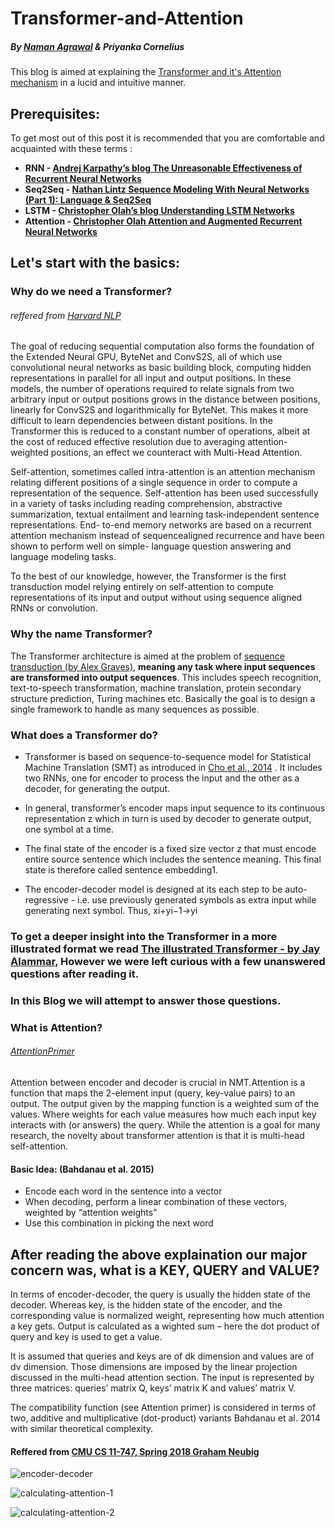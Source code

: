 # Transformer-and-Attention
##### **By [Naman Agrawal](https://github.com/agrawalnaman) & Priyanka Cornelius**

This blog is aimed at explaining the [Transformer and it's Attention mechanism](https://arxiv.org/abs/1706.03762) in a lucid and intuitive manner.
## Prerequisites:
To get most out of this post it is recommended that you are comfortable and acquainted with these terms :

+ **RNN - [Andrej Karpathy’s blog The Unreasonable Effectiveness of Recurrent Neural Networks ](http://karpathy.github.io/2015/05/21/rnn-effectiveness/)**
+ **Seq2Seq - [Nathan Lintz Sequence Modeling With Neural Networks (Part 1): Language & Seq2Seq ](https://indico.io/blog/sequence-modeling-neuralnets-part1/)**
+ **LSTM - [Christopher Olah’s blog Understanding LSTM Networks](http://colah.github.io/posts/2015-08-Understanding-LSTMs/)** 
+ **Attention - [Christopher Olah Attention and Augmented Recurrent Neural Networks](https://distill.pub/2016/augmented-rnns/#attentional-interfaces)** 

## Let's start with the basics:
### Why do we need a Transformer?
###### reffered from [Harvard NLP](http://nlp.seas.harvard.edu/2018/04/03/attention.html)
The goal of reducing sequential computation also forms the foundation of the Extended Neural GPU, ByteNet and ConvS2S, all of which use convolutional neural networks as basic building block, computing hidden representations in parallel for all input and output positions. In these models, the number of operations required to relate signals from two arbitrary input or output positions grows in the distance between positions, linearly for ConvS2S and logarithmically for ByteNet. This makes it more difficult to learn dependencies between distant positions. In the Transformer this is reduced to a constant number of operations, albeit at the cost of reduced effective resolution due to averaging attention-weighted positions, an effect we counteract with Multi-Head Attention.

Self-attention, sometimes called intra-attention is an attention mechanism relating different positions of a single sequence in order to compute a representation of the sequence. Self-attention has been used successfully in a variety of tasks including reading comprehension, abstractive summarization, textual entailment and learning task-independent sentence representations. End- to-end memory networks are based on a recurrent attention mechanism instead of sequencealigned recurrence and have been shown to perform well on simple- language question answering and language modeling tasks.

To the best of our knowledge, however, the Transformer is the first transduction model relying entirely on self-attention to compute representations of its input and output without using sequence aligned RNNs or convolution.

### Why the name Transformer?
The Transformer architecture is aimed at the problem of [sequence transduction (by Alex Graves)](https://arxiv.org/abs/1211.3711), **meaning any task where input sequences are transformed into output sequences**. This includes speech recognition, text-to-speech transformation, machine translation, protein secondary structure prediction, Turing machines etc. Basically the goal is to design a single framework to handle as many sequences as possible.
### What does a Transformer do?
+ Transformer is based on sequence-to-sequence model for Statistical Machine Translation (SMT) as introduced in [Cho et al., 2014](https://arxiv.org/abs/1406.1078) . It includes two RNNs, one for encoder to process the input and the other as a decoder, for generating the output.

+ In general, transformer’s encoder maps input sequence to its continuous representation z which in turn is used by decoder to generate output, one symbol at a time.

+ The final state of the encoder is a fixed size vector z that must encode entire source sentence which includes the sentence meaning. This final state is therefore called sentence embedding1.

+ The encoder-decoder model is designed at its each step to be auto-regressive - i.e. use previously generated symbols as extra input while generating next symbol. Thus, xi+yi−1→yi

### To get a deeper insight into the Transformer in a more illustrated format we read [The illustrated Transformer - by Jay Alammar](https://jalammar.github.io/illustrated-transformer/), However we were left curious with a few unanswered questions after reading it. 
### In this Blog we will attempt to answer those questions.

### What is Attention?
###### [AttentionPrimer](https://mchromiak.github.io/articles/2017/Sep/01/Primer-NN/#attention-basis)

Attention between encoder and decoder is crucial in NMT.Attention is a function that maps the 2-element input (query, key-value pairs) to an output. The output given by the mapping function is a weighted sum of the values. Where weights for each value measures how much each input key interacts with (or answers) the query. While the attention is a goal for many research, the novelty about transformer attention is that it is multi-head self-attention.
#### Basic Idea: (Bahdanau et al. 2015)
+ Encode each word in the sentence into a vector 
+ When decoding, perform a linear combination of these vectors, weighted by “attention weights” 
+ Use this combination in picking the next word

## After reading the above explaination our major concern was, what is a KEY, QUERY and VALUE?

In terms of encoder-decoder, the query is usually the hidden state of the decoder. Whereas key, is the hidden state of the encoder, and the corresponding value is normalized weight, representing how much attention a key gets. Output is calculated as a wighted sum – here the dot product of query and key is used to get a value.

It is assumed that queries and keys are of dk dimension and values are of dv dimension. Those dimensions are imposed by the linear projection discussed in the multi-head attention section. The input is represented by three matrices: queries’ matrix Q, keys’ matrix K and values’ matrix V.

The compatibility function (see Attention primer) is considered in terms of two, additive and multiplicative (dot-product) variants Bahdanau et al. 2014  with similar theoretical complexity.

#### Reffered from [CMU CS 11-747, Spring 2018 Graham Neubig](http://www.phontron.com/class/nn4nlp2018/schedule/attention.html)

![encoder-decoder](https://github.com/agrawalnaman/Transformer-and-Attention/blob/master/Encoder-decoder-models.png)

![calculating-attention-1](https://github.com/agrawalnaman/Transformer-and-Attention/blob/master/calculating-attention-.png)

![calculating-attention-2](https://github.com/agrawalnaman/Transformer-and-Attention/blob/master/calculating-attention-2.png)


